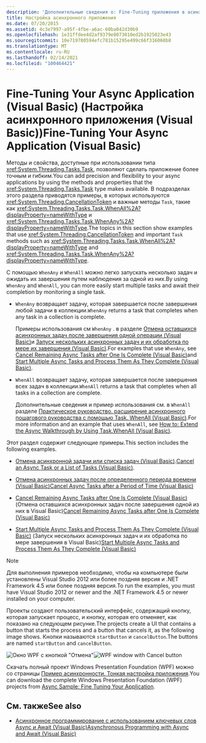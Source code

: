```yaml
---
description: 'Дополнительные сведения о: Fine-Tuning приложения в асинхронном приложении (Visual Basic)'
title: Настройка асинхронного приложения
ms.date: 07/20/2015
ms.assetid: 4c3e7997-a95f-4fbe-a6ac-60ba042d30b9
ms.openlocfilehash: 1e31ffdee4d2af9379e8073010ed2b1925023e43
ms.sourcegitcommit: 10e719780594efc781b15295e499c66f316068b8
ms.translationtype: MT
ms.contentlocale: ru-RU
ms.lasthandoff: 02/14/2021
ms.locfileid: "100464421"
---
```

# <a name="fine-tuning-your-async-application-visual-basic"></a><span data-ttu-id="384ad-103">Fine-Tuning Your Async Application (Visual Basic) (Настройка асинхронного приложения (Visual Basic))</span><span class="sxs-lookup"><span data-stu-id="384ad-103">Fine-Tuning Your Async Application (Visual Basic)</span></span>

<span data-ttu-id="384ad-104">Методы и свойства, доступные при использовании типа <xref:System.Threading.Tasks.Task>, позволяют сделать приложение более точным и гибким.</span><span class="sxs-lookup"><span data-stu-id="384ad-104">You can add precision and flexibility to your async applications by using the methods and properties that the <xref:System.Threading.Tasks.Task> type makes available.</span></span> <span data-ttu-id="384ad-105">В подразделах этого раздела приводятся примеры, в которых используются <xref:System.Threading.CancellationToken> и важные методы `Task`, такие как <xref:System.Threading.Tasks.Task.WhenAll%2A?displayProperty=nameWithType> и <xref:System.Threading.Tasks.Task.WhenAny%2A?displayProperty=nameWithType>.</span><span class="sxs-lookup"><span data-stu-id="384ad-105">The topics in this section show examples that use <xref:System.Threading.CancellationToken> and important `Task` methods such as <xref:System.Threading.Tasks.Task.WhenAll%2A?displayProperty=nameWithType> and <xref:System.Threading.Tasks.Task.WhenAny%2A?displayProperty=nameWithType>.</span></span>  
  
 <span data-ttu-id="384ad-106">С помощью `WhenAny` и `WhenAll` можно легко запускать несколько задач и ожидать их завершения путем наблюдения за одной из них.</span><span class="sxs-lookup"><span data-stu-id="384ad-106">By using `WhenAny` and `WhenAll`, you can more easily start multiple tasks and await their completion by monitoring a single task.</span></span>  
  
- <span data-ttu-id="384ad-107">`WhenAny` возвращает задачу, которая завершается после завершения любой задачи в коллекции.</span><span class="sxs-lookup"><span data-stu-id="384ad-107">`WhenAny` returns a task that completes when any task in a collection is complete.</span></span>  
  
     <span data-ttu-id="384ad-108">Примеры использования см `WhenAny` . в разделе  [Отмена оставшихся асинхронных задач после завершения одной операции (Visual Basic)](cancel-remaining-async-tasks-after-one-is-complete.md)и [Запуск нескольких асинхронных задач и их обработка по мере их завершения (Visual Basic)](start-multiple-async-tasks-and-process-them-as-they-complete.md).</span><span class="sxs-lookup"><span data-stu-id="384ad-108">For examples that use `WhenAny`, see  [Cancel Remaining Async Tasks after One Is Complete (Visual Basic)](cancel-remaining-async-tasks-after-one-is-complete.md)and [Start Multiple Async Tasks and Process Them As They Complete (Visual Basic)](start-multiple-async-tasks-and-process-them-as-they-complete.md).</span></span>  
  
- <span data-ttu-id="384ad-109">`WhenAll` возвращает задачу, которая завершается после завершения всех задач в коллекции.</span><span class="sxs-lookup"><span data-stu-id="384ad-109">`WhenAll` returns a task that completes when all tasks in a collection are complete.</span></span>  
  
     <span data-ttu-id="384ad-110">Дополнительные сведения и пример использования см. в `WhenAll` разделе [Практическое руководство. расширение асинхронного пошагового руководства с помощью Task. WhenAll (Visual Basic)](how-to-extend-the-async-walkthrough-by-using-task-whenall.md).</span><span class="sxs-lookup"><span data-stu-id="384ad-110">For more information and an example that uses `WhenAll`, see [How to: Extend the Async Walkthrough by Using Task.WhenAll (Visual Basic)](how-to-extend-the-async-walkthrough-by-using-task-whenall.md).</span></span>  
  
 <span data-ttu-id="384ad-111">Этот раздел содержит следующие примеры.</span><span class="sxs-lookup"><span data-stu-id="384ad-111">This section includes the following examples.</span></span>  
  
- <span data-ttu-id="384ad-112">[Отмена асинхронной задачи или списка задач (Visual Basic)](cancel-an-async-task-or-a-list-of-tasks.md).</span><span class="sxs-lookup"><span data-stu-id="384ad-112">[Cancel an Async Task or a List of Tasks (Visual Basic)](cancel-an-async-task-or-a-list-of-tasks.md).</span></span>  
  
- [<span data-ttu-id="384ad-113">Отмена асинхронных задач после определенного периода времени (Visual Basic)</span><span class="sxs-lookup"><span data-stu-id="384ad-113">Cancel Async Tasks after a Period of Time (Visual Basic)</span></span>](cancel-async-tasks-after-a-period-of-time.md)  
  
- <span data-ttu-id="384ad-114">[Cancel Remaining Async Tasks after One Is Complete (Visual Basic)](cancel-remaining-async-tasks-after-one-is-complete.md) (Отмена оставшихся асинхронных задач после завершения одной из них в Visual Basic)</span><span class="sxs-lookup"><span data-stu-id="384ad-114">[Cancel Remaining Async Tasks after One Is Complete (Visual Basic)](cancel-remaining-async-tasks-after-one-is-complete.md)</span></span>  
  
- <span data-ttu-id="384ad-115">[Start Multiple Async Tasks and Process Them As They Complete (Visual Basic)](start-multiple-async-tasks-and-process-them-as-they-complete.md) (Запуск нескольких асинхронных задач и их обработка по мере завершения в Visual Basic)</span><span class="sxs-lookup"><span data-stu-id="384ad-115">[Start Multiple Async Tasks and Process Them As They Complete (Visual Basic)](start-multiple-async-tasks-and-process-them-as-they-complete.md)</span></span>  
  
> [!NOTE]
> <span data-ttu-id="384ad-116">Для выполнения примеров необходимо, чтобы на компьютере были установлены Visual Studio 2012 или более поздняя версия и .NET Framework 4.5 или более поздняя версия.</span><span class="sxs-lookup"><span data-stu-id="384ad-116">To run the examples, you must have Visual Studio 2012 or newer and the .NET Framework 4.5 or newer installed on your computer.</span></span>  
  
 <span data-ttu-id="384ad-117">Проекты создают пользовательский интерфейс, содержащий кнопку, которая запускает процесс, и кнопку, которая его отменяет, как показано на следующем рисунке.</span><span class="sxs-lookup"><span data-stu-id="384ad-117">The projects create a UI that contains a button that starts the process and a button that cancels it, as the following image shows.</span></span> <span data-ttu-id="384ad-118">Кнопки называются `startButton` и `cancelButton`.</span><span class="sxs-lookup"><span data-stu-id="384ad-118">The buttons are named `startButton` and `cancelButton`.</span></span>  
  
 <span data-ttu-id="384ad-119">![Окно WPF с кнопкой "Отмена"](./media/fine-tuning-your-async-application/cancellation-and-start-button.png "Диалоговое окно с кнопкой запуска и остановки")</span><span class="sxs-lookup"><span data-stu-id="384ad-119">![WPF window with Cancel button](./media/fine-tuning-your-async-application/cancellation-and-start-button.png "Dialog box with a Start and Stop button")</span></span>  
  
 <span data-ttu-id="384ad-120">Скачать полный проект Windows Presentation Foundation (WPF) можно со страницы [Пример асинхронности. Тонкая настройка приложения](https://code.msdn.microsoft.com/Async-Fine-Tuning-Your-a676abea).</span><span class="sxs-lookup"><span data-stu-id="384ad-120">You can download the complete Windows Presentation Foundation (WPF) projects from [Async Sample: Fine Tuning Your Application](https://code.msdn.microsoft.com/Async-Fine-Tuning-Your-a676abea).</span></span>  
  
## <a name="see-also"></a><span data-ttu-id="384ad-121">См. также</span><span class="sxs-lookup"><span data-stu-id="384ad-121">See also</span></span>

- [<span data-ttu-id="384ad-122">Асинхронное программирование с использованием ключевых слов Async и Await (Visual Basic)</span><span class="sxs-lookup"><span data-stu-id="384ad-122">Asynchronous Programming with Async and Await (Visual Basic)</span></span>](index.md)
